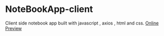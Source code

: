 # NoteBookApp-client
Client side notebook app built with javascript , axios , html and css.
[Online Preview](https://app-notebook.netlify.app)
